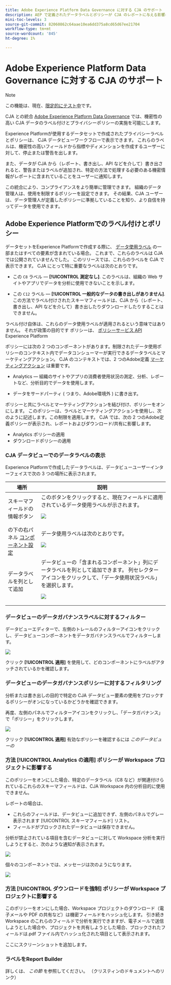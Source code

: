 ```yaml
---
title: Adobe Experience Platform Data Governance に対する CJA のサポート
description: AEP で定義されたデータラベルとポリシーが CJA のレポートに与える影響について説明します。
mini-toc-levels: 3
source-git-commit: 82060862c64aae10ea6dd375a8cd65d67ee21704
workflow-type: tm+mt
source-wordcount: '845'
ht-degree: 1%

---
```



# Adobe Experience Platform Data Governance に対する CJA のサポート

>[!NOTE]
>
>この機能は、現在、[限定的にテスト中](/help/release-notes/releases.md)です。

CJA との統合 [Adobe Experience Platform Data Governance](https://experienceleague.adobe.com/docs/experience-platform/data-governance/home.html?lang=en) では、機密性の高い CJA データのラベル付けとプライバシーポリシーの実施を可能にします。

Experience Platformが使用するデータセットで作成されたプライバシーラベルとポリシーは、 CJA データビューワークフローで表示できます。 これらのラベルは、機密性の高いフィールドから指標やディメンションを作成するユーザーに対して、停止または警告を出します。

また、データが CJA から（レポート、書き出し、API などを介して）書き出されると、警告またはラベルが追加され、特定の方法で処理する必要のある機密情報がレポートに含まれていることをユーザーに通知します。

この統合により、コンプライアンスをより簡単に管理できます。 組織のデータ管理人は、使用を制限するポリシーを設定できます。 その結果、CJA ユーザーは、データ管理人が定義したポリシーに準拠していることを知り、より自信を持ってデータを使用できます。

## Adobe Experience Platformでのラベル付けとポリシー

データセットをExperience Platformで作成する際に、 [データ使用ラベル](https://experienceleague.adobe.com/docs/experience-platform/data-governance/labels/reference.html?lang=en) の一部またはすべての要素が含まれている場合。 これまで、これらのラベルは CJA では公開されていませんでした。 このリリースでは、これらのラベルを CJA で表示できます。 CJA にとって特に重要なラベルは次のとおりです。

* この `C8` ラベル — **[!UICONTROL 測定なし]**. このラベルは、組織の Web サイトやアプリでデータを分析に使用できないことを示します。

* この `C12` ラベル — **[!UICONTROL 一般的なデータの書き出しがありません]**. この方法でラベル付けされたスキーマフィールドは、CJA から（レポート、書き出し、API などを介して）書き出したりダウンロードしたりすることはできません。

ラベル付け自体は、これらのデータ使用ラベルが適用されるという意味ではありません。 それが政策の目的です ポリシーは、 [ポリシーサービス API](https://experienceleague.adobe.com/docs/experience-platform/data-governance/api/overview.html?lang=en) Experience Platform

ポリシーには次の 2 つのコンポーネントがあります。制限されたデータ使用ポリシーのコンテキスト内でデータコンシューマーが実行できるデータラベルとマーケティングアクション。 CJA のコンテキストでは、2 つのAdobe定義 [マーケティングアクション](https://experienceleague.adobe.com/docs/experience-platform/data-governance/policies/overview.html?lang=en#appendix) は重要です。

* Analytics — 組織のサイトやアプリの消費者使用状況の測定、分析、レポートなど、分析目的でデータを使用します。

* データをサードパーティ ( つまり、Adobe環境外 ) に書き出す。

ポリシーと共にラベルとマーケティングアクションを結び付け、ポリシーをオンにします。 このポリシーは、ラベルとマーケティングアクションを使用し、次のように記述します。この制限を適用します。 CJA では、次の 2 つのAdobe定義ポリシーが表示され、レポートおよびダウンロード/共有に影響します。

* Analytics ポリシーの適用
* ダウンロードポリシーの適用


### CJA データビューでのデータラベルの表示

Experience Platformで作成したデータラベルは、データビューユーザーインターフェイスで次の 3 つの場所に表示されます。

| 場所 | 説明 |
| --- | --- |
| スキーマフィールドの情報ボタン | このボタンをクリックすると、現在フィールドに適用されているデータ使用ラベルが示されます。<p>![](assets/data-label-left.png) |
| の下の右パネル [コンポーネント設定](/help/data-views/component-settings/overview.md) | データ使用ラベルは次のとおりです。<p>![](assets/data-label-right.png) |
| データラベルを列として追加 | データビューの「含まれるコンポーネント」列にデータラベルを列として追加できます。 列セレクターアイコンをクリックして、「データ使用状況ラベル」を選択します。<p>![](assets/data-label-column.png) |

### データビューのデータガバナンスラベルに対するフィルター

データビューエディターで、左側のトレールのフィルターアイコンをクリックし、データビューコンポーネントをデータガバナンスラベルでフィルターします。

![](assets/filter-labels.png)

クリック **[!UICONTROL 適用]** を使用して、どのコンポーネントにラベルがアタッチされているかを確認します。

### データビューのデータガバナンスポリシーに対するフィルタリング

分析または書き出しの目的で特定の CJA データビュー要素の使用をブロックするポリシーがオンになっているかどうかを確認できます。

再度、左側のパネルでフィルターアイコンをクリックし、「データガバナンス」で「ポリシー」をクリックします。

![](assets/filter-policies.png)

クリック **[!UICONTROL 適用]** 有効なポリシーを確認するには _このデータビューの_

### 方法 [!UICONTROL Analytics の適用] ポリシーが Workspace プロジェクトに影響する

このポリシーをオンにした場合、特定のデータラベル（C8 など）が関連付けられているこれらのスキーマフィールドは、CJA Workspace 内の分析目的に使用できません。

レポートの場合は、

* これらのフィールドは、データビューに追加できず、左側のパネルでグレー表示されます [!UICONTROL スキーマフィールド] リスト。
* フィールドがブロックされたデータビューは保存できません。

分析が禁止されている項目を含むデータビューに対して Workspace 分析を実行しようとすると、次のような通知が表示されます。

![](assets/policy-enforce.png)

個々のコンポーネントでは、メッセージは次のようになります。

![](assets/policy-enforce2.png)

### 方法 [!UICONTROL ダウンロードを強制] ポリシーが Workspace プロジェクトに影響する

このポリシーをオンにした場合、Workspace プロジェクトのダウンロード（電子メールや PDF の共有など）は機密フィールドをハッシュ化します。 引き続き Workspace のこれらのフィールドで分析を実行できますが、電子メールで送信しようとした場合や、プロジェクトを共有しようとした場合、ブロックされたフィールドは.pdf ファイル内でハッシュ化された項目として表示されます。

ここにスクリーンショットを追加します。

### ラベルをReport Builder

詳しくは、 _この節_ を参照してください。 （クリスティンのドキュメントへのリンク）
